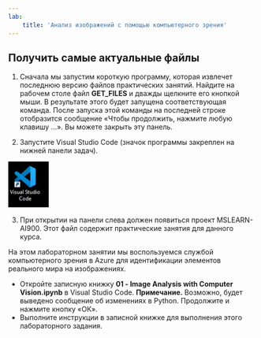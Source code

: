 ```yaml
---
lab:
    title: 'Анализ изображений с помощью компьютерного зрения'
---
```


## Получить самые актуальные файлы 

1. Сначала мы запустим короткую программу, которая извлечет последнюю версию файлов практических занятий. Найдите на рабочем столе файл **GET_FILES** и дважды щелкните его кнопкой мыши. В результате этого будет запущена соответствующая команда. После запуска этой команды на последней строке отобразится сообщение «Чтобы продолжить, нажмите любую клавишу ...». Вы можете закрыть эту панель.

2.  Запустите Visual Studio Code (значок программы закреплен на нижней панели задач). 

![Значок Visual Studio Code](./images/vscode.jpg)

3. При открытии на панели слева должен появиться проект MSLEARN-AI900. Этот файл содержит практические занятия для данного курса. 

На этом лабораторном занятии мы воспользуемся службой компьютерного зрения в Azure для идентификации элементов реального мира на изображениях.

-  Откройте записную книжку **01 - Image Analysis with Computer Vision.ipynb** в Visual Studio Code. **Примечание.** Возможно, будет выведено сообщение об изменениях в Python. Продолжите и нажмите кнопку «ОК».  
-  Выполните инструкции в записной книжке для выполнения этого лабораторного задания.
